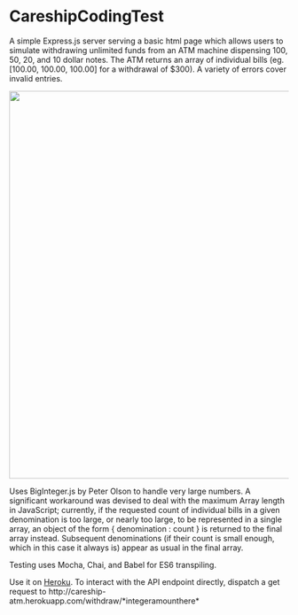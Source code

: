 # CareshipCodingTest

<p>A simple Express.js server serving a basic html page which allows users to simulate withdrawing unlimited funds from an ATM machine dispensing 100, 50, 20, and 10 dollar notes. The ATM returns an array of individual bills (eg. [100.00, 100.00, 100.00] for a withdrawal of $300). A variety of errors cover invalid entries.</p>
<div align="center">
  <img src="https://s3.amazonaws.com/fluxlymoppings/pics/careshipatm.PNG" width="700px">
</div>
<p>Uses BigInteger.js by Peter Olson to handle very large numbers. A significant workaround was devised to deal with the maximum Array length in JavaScript; currently, if the requested count of individual bills in a given denomination is too large, or nearly too large, to be represented in a single array, an object of the form { denomination : count } is returned to the final array instead. Subsequent denominations (if their count is small enough, which in this case it always is) appear as usual in the final array.</p>

<p>Testing uses Mocha, Chai, and Babel for ES6 transpiling.</p>

<p>Use it on <a href="http://careship-atm.herokuapp.com/">Heroku</a>. To interact with the API endpoint directly, dispatch a get request to http://careship-atm.herokuapp.com/withdraw/*integeramounthere* </p>

